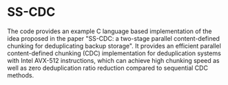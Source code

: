 # SS-CDC
The code provides an example C language based implementation of the idea proposed in the paper "SS-CDC: a two-stage parallel content-defined chunking for deduplicating backup storage". It provides an efficient parallel content-defined chunking (CDC) implementation for deduplication systems with Intel AVX-512 instructions, which can achieve high chunking speed as well as zero deduplication ratio reduction compared to sequential CDC methods.
